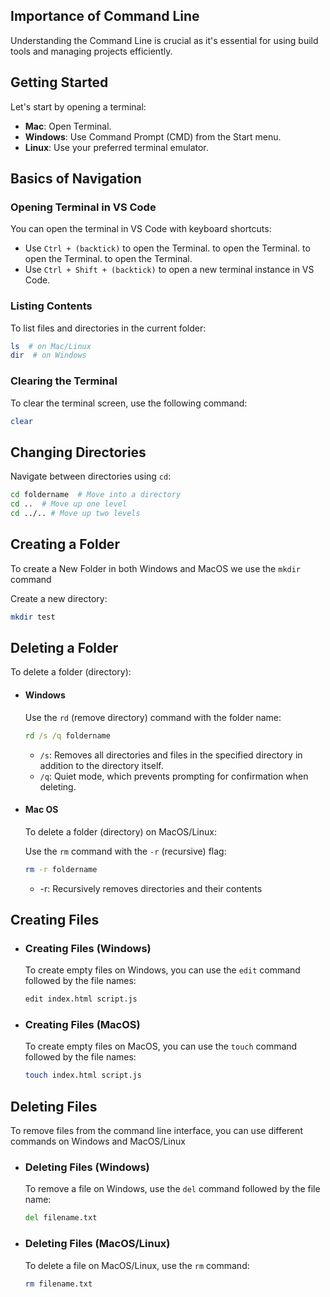 ## Importance of Command Line

Understanding the Command Line is crucial as it's essential for using build tools and managing projects efficiently.

## Getting Started

Let's start by opening a terminal:

- **Mac**: Open Terminal.
- **Windows**: Use Command Prompt (CMD) from the Start menu.
- **Linux**: Use your preferred terminal emulator.

## Basics of Navigation

### Opening Terminal in VS Code

You can open the terminal in VS Code with keyboard shortcuts:

- Use `Ctrl + (backtick)` to open the Terminal.
  to open the Terminal.
  to open the Terminal.
  to open the Terminal.
- Use `Ctrl + Shift + (backtick)` to open a new terminal instance in VS Code.

### Listing Contents

To list files and directories in the current folder:

```bash
ls  # on Mac/Linux
dir  # on Windows
```

### Clearing the Terminal

To clear the terminal screen, use the following command:

```bash
clear
```

## Changing Directories

Navigate between directories using `cd`:

```bash
cd foldername  # Move into a directory
cd ..  # Move up one level
cd ../.. # Move up two levels
```

## Creating a Folder

To create a New Folder in both Windows and MacOS we use the `mkdir` command

Create a new directory:

```bash
mkdir test
```

## Deleting a Folder

To delete a folder (directory):

- #### Windows

  Use the `rd` (remove directory) command with the folder name:

  ```cmd
  rd /s /q foldername
  ```

  - `/s`: Removes all directories and files in the specified directory in addition to the directory itself.
  - `/q`: Quiet mode, which prevents prompting for confirmation when deleting.

- #### Mac OS

  To delete a folder (directory) on MacOS/Linux:

  Use the `rm` command with the `-r` (recursive) flag:

  ```bash
  rm -r foldername
  ```

  - -r: Recursively removes directories and their contents

## Creating Files

- ### Creating Files (Windows)

  To create empty files on Windows, you can use the `edit` command followed by the file names:

  ```cmd
  edit index.html script.js
  ```

- ### Creating Files (MacOS)

  To create empty files on MacOS, you can use the `touch` command followed by the file names:

  ```bash
  touch index.html script.js
  ```

## Deleting Files

To remove files from the command line interface, you can use different commands on Windows and MacOS/Linux

- ### Deleting Files (Windows)

  To remove a file on Windows, use the `del` command followed by the file name:

  ```cmd
  del filename.txt
  ```

- ### Deleting Files (MacOS/Linux)

  To delete a file on MacOS/Linux, use the `rm` command:

  ```bash
  rm filename.txt
  ```
